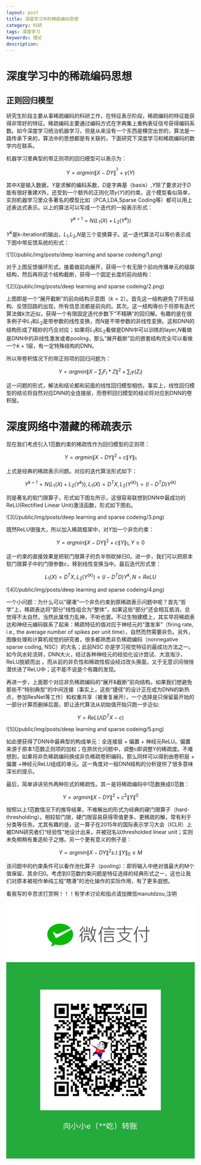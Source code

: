 ```yaml
---
layout: post
title: 深度学习中的稀疏编码思想
category: 科研
tags: 深度学习
keywords: 理论
description: 
---
```


# 深度学习中的稀疏编码思想

## 正则回归模型

研究生阶段主要从事稀疏编码的科研工作，在特征表示阶段，稀疏编码的特征能获得非常好的特征。稀疏编码主要通过编码方式在字典集上重构表征信号获得编码系数。如今深度学习统治机器学习，但是从来没有一个东西是横空出世的，算法是一路传承下来的，算法中的思想都是有关联的，下面研究下深度学习和稀疏编码的数学内在联系。

机器学习里典型的带正则项的回归模型可以表示为：

$$Y=argmin\left \| X-DY \right \|^{^{2}}+\gamma \left ( Y \right )$$

其中$X$是输入数据，$Y$是求解的编码系数，$D$是字典基（basis）,$Y$除了要求对于$D$能有很好重建$X$外，还受到一个额外的正则化项$\gamma \left ( Y \right )$的约束。这个模型看似简单，实则机器学习里众多著名的模型比如（PCA,LDA,Sparse Coding等）都可以用上述表达式表示。以上的算法可以写成一个迭代的一般表示形式：

$$Y^{k+1}=N\left ( L_{1}\left ( X \right )+L_{2}\left ( Y^{k} \right ) \right )$$

$Y^{k}$是k-iteration的输出，$L_{1}$,$L_{2}$,$N$是三个变换算子。这一迭代算法可以等价表示成下图中带反馈系统的形式：

![1](/public/img/posts/deep learning and sparse codeing/1.png)

对于上图反馈循环形式，接着做前向展开，获得一个有无限个前向传播单元的级联结构，然后再将这个结构截断，获得一个固定长度的前向结构：

![2](/public/img/posts/deep learning and sparse codeing/2.png)

上图即是一个“展开截断”的前向结构示意图（$k=2$）。首先这一结构避免了环形结构、反馈回路的出现，所有信息流都是前向的。其次。这一结构等价于将原有迭代算法做$k$次近似，获得一个有限固定迭代步数下“不精确”的回归解。有趣的是在很多例子中$L_{1}$和$L_{2}$是带参数的线性变换，而$N$是不带参数的非线性变换。这和DNN的结构形成了精妙的巧合对应；如果将$L_{1}$和$L_{2}$看做是DNN中可以训练的layer,$N$看做是DNN中的非线性激发或者pooling，那么“展开截断”后的嵌套结构完全可以看做一个$k+1$层，有一定特殊结构的DNN。

所以带卷积情况下的带正则项的回归问题为：

$$Y=argmin\left \| X-\sum_{i}F_{i}\ast Z \right \|^{2}+\sum_{i}\gamma \left ( Z_{i} \right )$$

这一问题的形式，解法和结论都和前面的线性回归模型相仿。事实上，线性回归模型的结论将自然对应DNN的全连接层，而卷积回归模型的结论将对应到DNN的卷积层。

# 深度网络中潜藏的稀疏表示

现在我们考虑引入1范数约束的稀疏性作为回归模型的正则项：

$$Y=argmin\left \| X-DY \right \|^{2}+c\left \| Y \right \|_{1}$$

上式是经典的稀疏表示问题。对应的迭代算法形式如下：

$$Y^{k+1}=N\left ( L_{1}\left ( X \right )+L_{2}\left ( Y^{k} \right ) \right ),L_{1}\left ( X \right )=D^{T}X,L_{2}\left ( Y^\left ( k \right )\right )=\left ( I-D^{T}D \right )Y^\left ( k \right )$$

则是著名的软门限算子，形式如下图左所示，这很容易联想到DNN中最成功的ReLU(Rectified Linear Unit)激活函数，形式如下图右。

![3](/public/img/posts/deep learning and sparse codeing/3.png)

既然ReLU很强大，所以加入稀疏框架中，对$Y$加一个非负约束：

$$Y=argmin\left \| X-DY \right \|^{2}+c\left \| Y \right \|_{1},Y\geq 0$$

这一约束的直接效果是把软门限算子的负半侧砍掉归0。进一步，我们可以把原本软门限算子中的门限参数c，移到线性变换当中。最后迭代形式里：

$$L_{1}\left ( X \right )=D^{T}X,L_{2}\left ( Y^\left ( k \right )\right )=\left ( I-D^{T}D \right )Y^{k},N=ReLU$$

![4](/public/img/posts/deep learning and sparse codeing/4.png)

一个小问题：为什么可以“硬凑”一个非负约束到原稀疏表示问题中呢？首先“哲学”上，稀疏表达将“部分”线性组合为“整体”，如果这些“部分”还会相互抵消，总觉得不太自然，当然此属怪力乱神，不听也罢。不过生物建模上，其实早将稀疏表达和神经元编码联系了起来：稀疏特征的值对应于神经元的“激发率”（firing rate,  i.e., the average number of spikes per unit time），自然而然需要非负。另外，图像处理和计算机视觉的研究者，很多都熟悉非负稀疏编码（nonnegative sparse coding, NSC）的大名；此前NSC 亦是学习视觉特征的最成功方法之一。如今风水轮流转，DNN大火，经过各种神经元的经验化设计尝试、大浪淘沙，ReLU脱颖而出 。而从前的非负性和稀疏性假设经过改头换面，又于无意识间悄悄潜伏进了ReLU中；这不能不说是个有趣的发现。

再进一步，上面那个对应非负稀疏编码的“展开&截断”前向结构，如果我们想避免那些不“特别典型”的中间连接（事实上，这些“捷径”的设计正在成为DNN的新热点，参加ResNet等工作）和权重共享（被重复展开），一个选择是只保留最开始的一部分计算而删掉后面，即让迭代算法从初始值开始只跑一步近似:

$$Y=ReLU\left ( D^{T}X-c \right )$$

![5](/public/img/posts/deep learning and sparse codeing/5.png)

如此便获得了DNN中最典型的构成单元：全连接层 + 偏置 + 神经元ReLU。偏置 来源于原本1范数正则项的加权；在原优化问题中，调整c即调整Y的稀疏度。不难想到，如果将非负稀疏编码换成非负稀疏卷积编码，那么同样可以得到由卷积层 + 偏置 +神经元ReLU组成的单元。这一角度对一般DNN结构的分析提供了很多意味深长的提示。

最后，简单讲讲另外两种形式的稀疏性。其一是将稀疏编码中1范数换成0范数：

$$Y=argmin\left \| X-DY \right \|^{2}+c^{2}\left \| Y \right \|^{0}$$

按照以上1范数情况下的推导结果，不难解出的形式为经典的硬门限算子（hard-thresholding）。相较软门限，硬门限容易获得零值更多、更稀疏的解，常有利于分类等任务。尤其有趣的是，这一算子在2015年的国际表示学习大会（ICLR）上被DNN研究者们“经验性”地设计出来，并被冠名以thresholded linear unit；实则未免稍稍有重造轮子之憾。另一个更有意义的例子是：

$$Y=argmin\left \| X-DY \right \|^{2} s.t. \left \| Y \right \|_{0}\leq M$$

该问题中的约束条件可以看作池化算子（pooling）：即将输入中绝对值最大的M个值保留、其余归0。考虑到0范数约束问题是特征选择的经典形式之一，这也让我们对原本被视作单纯工程“瞎凑”的池化操作的实际作用，有了更多遐想。

看我写的辛苦求打赏啊！！！有学术讨论和指点请加微信manutdzou,注明

![20](/public/img/pay.jpg)